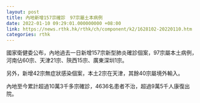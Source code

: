 ```yaml
---
layout: post
title: 內地新增157宗確診　97宗屬土本病例
date: 2022-01-10 09:29:01.000000000 +08:00
link: https://news.rthk.hk/rthk/ch/component/k2/1628102-20220110.htm
categories: rthk
---
```


國家衛健委公布，內地過去一日新增157宗新型肺炎確診個案，97宗屬本土病例，河南佔60宗、天津21宗、陝西15宗、廣東深圳1宗。

另外，新增42宗無症狀感染個案，本土2宗在天津，其餘40宗屬境外輸入。

內地至今累計超過10萬3千多宗確診，4636名患者不治，超過9萬5千人康復出院。

